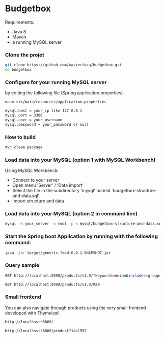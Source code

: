 # Budgetbox

Requirements:

  - Java 8
  - Maven
  - a running MySQL server


### Clone the projet

```sh
git clone https://github.com/xavierfacq/budgetbox.git
cd budgetbox
```


### Configure for your running MySQL server

by editing the following file (Spring application.properties)

```sh
nano src/main/resources/application.properties

mysql.host = your_ip like 127.0.0.1
mysql.port = 3306
mysql.user = your_username
mysql.password = your_password or null
```


### How to build

```sh
mvn clean package
```


### Load data into your MySQL (option 1 with MySQL Workbench)

Using MySQL Workbench:
  - Connect to your server
  - Open menu 'Server' / 'Data import'
  - Select the file in the subdirectory 'mysql' named 'budgetbox-structure-and-data.sql'
  - Import structure and data


### Load data into your MySQL (option 2 in command line)

```sh
mysql -h your_server -u root -p < mysql/budgetbox-structure-and-data.sql
```



### Start the Spring boot Application by running with the following command.

```sh
java -jar target/generic-food-0.0.1-SNAPSHOT.jar
```

### Query sample

```sh
GET http://localhost:8080/products/v1.0/?keywords=onion&includes=groups,subgroups
```

```sh
GET http://localhost:8080/products/v1.0/929
```


### Small frontend

You can also navigate through products using the very small frontend developed with Thymeleaf.

```sh
http://localhost:8080/
```

```sh
http://localhost:8080/product?id=1552
```


